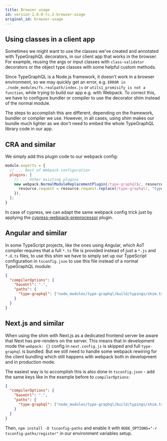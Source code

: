 ```yaml
---
title: Browser usage
id: version-2.0.0-rc.2-browser-usage
original_id: browser-usage
---
```


## Using classes in a client app

Sometimes we might want to use the classes we've created and annotated with TypeGraphQL decorators, in our client app that works in the browser. For example, reusing the args or input classes with `class-validator` decorators or the object type classes with some helpful custom methods.

Since TypeGraphQL is a Node.js framework, it doesn't work in a browser environment, so we may quickly get an error, e.g. `ERROR in ./node_modules/fs.realpath/index.js` or `utils1_promisify is not a function`, while trying to build our app e.g. with Webpack. To correct this, we have to configure bundler or compiler to use the decorator shim instead of the normal module.

The steps to accomplish this are different, depending on the framework, bundler or compiler we use.
However, in all cases, using shim makes our bundle much lighter as we don't need to embed the whole TypeGraphQL library code in our app.

## CRA and similar

We simply add this plugin code to our webpack config:

```js
module.exports = {
  // ... Rest of Webpack configuration
  plugins: [
    // ... Other existing plugins
    new webpack.NormalModuleReplacementPlugin(/type-graphql$/, resource => {
      resource.request = resource.request.replace(/type-graphql/, "type-graphql/shim");
    }),
  ];
}
```

In case of cypress, we can adapt the same webpack config trick just by applying the [cypress-webpack-preprocessor](https://github.com/cypress-io/cypress-webpack-preprocessor) plugin.

## Angular and similar

In some TypeScript projects, like the ones using Angular, which AoT compiler requires that a full `*.ts` file is provided instead of just a `*.js` and `*.d.ts` files, to use this shim we have to simply set up our TypeScript configuration in `tsconfig.json` to use this file instead of a normal TypeGraphQL module:

```json
{
  "compilerOptions": {
    "baseUrl": ".",
    "paths": {
      "type-graphql": ["node_modules/type-graphql/build/typings/shim.ts"]
    }
  }
}
```

## Next.js and similar

When using the shim with Next.js as a dedicated frontend server be aware that Next has pre-renders on the server. This means that in development mode the `webpack: {}` config in `next.config.js` is skipped and full `type-graphql` is bundled. But we still need to handle some webpack rewiring for the client bundling which still happens with webpack both in development and in production mode.

The easiest way is to accomplish this is also done in `tsconfig.json` - add the same keys like in the example before to `compilerOptions`:

```json
{
  "compilerOptions": {
    "baseUrl": ".",
    "paths": {
      "type-graphql": ["node_modules/type-graphql/build/typings/shim.ts"]
    }
  }
}
```

Then, `npm install -D tsconfig-paths` and enable it with `NODE_OPTIONS="-r tsconfig-paths/register"` in our environment variables setup.
